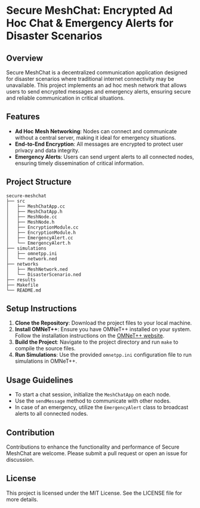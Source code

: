 # Secure MeshChat: Encrypted Ad Hoc Chat & Emergency Alerts for Disaster Scenarios

## Overview
Secure MeshChat is a decentralized communication application designed for disaster scenarios where traditional internet connectivity may be unavailable. This project implements an ad hoc mesh network that allows users to send encrypted messages and emergency alerts, ensuring secure and reliable communication in critical situations.

## Features
- **Ad Hoc Mesh Networking**: Nodes can connect and communicate without a central server, making it ideal for emergency situations.
- **End-to-End Encryption**: All messages are encrypted to protect user privacy and data integrity.
- **Emergency Alerts**: Users can send urgent alerts to all connected nodes, ensuring timely dissemination of critical information.

## Project Structure
```
secure-meshchat
├── src
│   ├── MeshChatApp.cc
│   ├── MeshChatApp.h
│   ├── MeshNode.cc
│   ├── MeshNode.h
│   ├── EncryptionModule.cc
│   ├── EncryptionModule.h
│   ├── EmergencyAlert.cc
│   └── EmergencyAlert.h
├── simulations
│   ├── omnetpp.ini
│   └── network.ned
├── networks
│   ├── MeshNetwork.ned
│   └── DisasterScenario.ned
├── results
├── Makefile
└── README.md
```

## Setup Instructions
1. **Clone the Repository**: Download the project files to your local machine.
2. **Install OMNeT++**: Ensure you have OMNeT++ installed on your system. Follow the installation instructions on the [OMNeT++ website](https://omnetpp.org).
3. **Build the Project**: Navigate to the project directory and run `make` to compile the source files.
4. **Run Simulations**: Use the provided `omnetpp.ini` configuration file to run simulations in OMNeT++.

## Usage Guidelines
- To start a chat session, initialize the `MeshChatApp` on each node.
- Use the `sendMessage` method to communicate with other nodes.
- In case of an emergency, utilize the `EmergencyAlert` class to broadcast alerts to all connected nodes.

## Contribution
Contributions to enhance the functionality and performance of Secure MeshChat are welcome. Please submit a pull request or open an issue for discussion.

## License
This project is licensed under the MIT License. See the LICENSE file for more details.